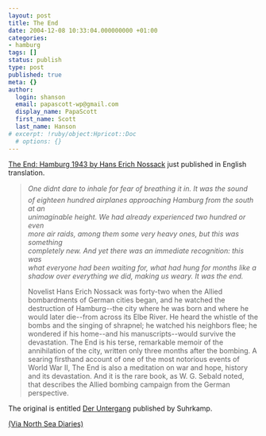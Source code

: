 ```yaml
---
layout: post
title: The End
date: 2004-12-08 10:33:04.000000000 +01:00
categories:
- hamburg
tags: []
status: publish
type: post
published: true
meta: {}
author:
  login: shanson
  email: papascott-wp@gmail.com
  display_name: PapaScott
  first_name: Scott
  last_name: Hanson
# excerpt: !ruby/object:Hpricot::Doc
  # options: {}
---
```

<p><a title="The End: Hamburg 1943 by Hans Erich Nossack" href="http://www.press.uchicago.edu/cgi-bin/hfs.cgi/00/16499.ctl">The End: Hamburg 1943 by Hans Erich Nossack</a> just published in English translation. </p>
<blockquote><p><em>One didnt dare to inhale for fear of breathing it in. It was the sound<br />
of eighteen hundred airplanes approaching Hamburg from the south at an<br />
unimaginable height. We had already experienced two hundred or even<br />
more air raids, among them some very heavy ones, but this was something<br />
completely new. And yet there was an immediate recognition: this was<br />
what everyone had been waiting for, what had hung for months like a<br />
shadow over everything we did, making us weary. It was the end.</em></p>
<p>Novelist Hans Erich Nossack was forty-two when the Allied bombardments of German cities began, and he watched the destruction of Hamburg--the city where he was born and where he would later die--from across its Elbe River. He heard the whistle of the bombs and the singing of shrapnel; he watched his neighbors flee; he wondered if his home--and his manuscripts--would survive the devastation. The End is his terse, remarkable memoir of the annihilation of the city, written only three months after the bombing. A searing firsthand account of one of the most notorious events of World War II, The End is also a meditation on war and hope, history and its devastation. And it is the rare book, as W. G. Sebald noted, that describes the Allied bombing campaign from the German perspective.</p></blockquote>
<p>The original is entitled <a href="http://www.amazon.de/exec/obidos/ASIN/3518015230">Der Untergang</a> published by Suhrkamp.</p>
<p><a title="North Sea Diaries - A weblog of European politics" href="http://www.north-sea.net/archives/230">(Via North Sea Diaries)</a></p>
